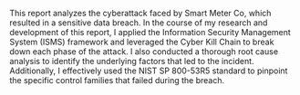 This report analyzes the cyberattack faced by Smart Meter Co, which resulted in a sensitive data breach. In the course of my research and development of this report, I applied the Information Security Management System (ISMS) framework and leveraged the Cyber Kill Chain to break down each phase of the attack. I also conducted a thorough root cause analysis to identify the underlying factors that led to the incident. Additionally, I effectively used the NIST SP 800-53R5 standard to pinpoint the specific control families that failed during the breach.
